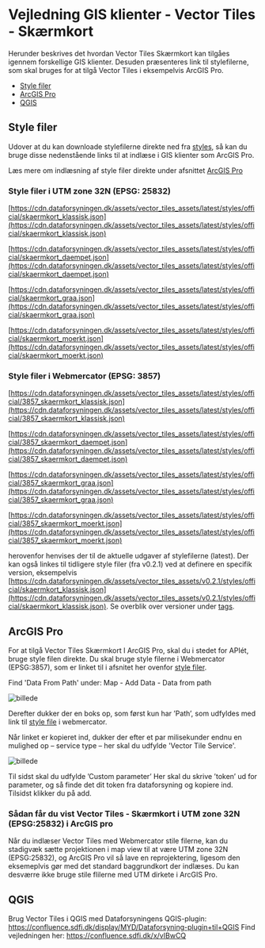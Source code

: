 # Vejledning GIS klienter - Vector Tiles - Skærmkort

Herunder beskrives det hvordan Vector Tiles Skærmkort kan tilgåes igennem forskellige GIS klienter. Desuden præsenteres link til stylefilerne, som skal bruges for at tilgå Vector Tiles i eksempelvis ArcGIS Pro. 
- [Style filer](#stylefiler)
- [ArcGIS Pro](#arcgis)
- [QGIS](#qgis)

## Style filer <a name="stylefiler"></a>
Udover at du kan downloade stylefilerne direkte ned fra [styles](https://github.com/SDFIdk/vector_tiles_assets/tree/main/styles/official), så kan du bruge disse nedenstående links til at indlæse i GIS klienter som ArcGIS Pro. 

Læs mere om indlæsning af style filer direkte under afsnittet [ArcGIS Pro](#arcgis)

### Style filer i  UTM zone 32N (EPSG: 25832)
[https://cdn.dataforsyningen.dk/assets/vector_tiles_assets/latest/styles/official/skaermkort_klassisk.json](https://cdn.dataforsyningen.dk/assets/vector_tiles_assets/latest/styles/official/skaermkort_klassisk.json)

[https://cdn.dataforsyningen.dk/assets/vector_tiles_assets/latest/styles/official/skaermkort_daempet.json](https://cdn.dataforsyningen.dk/assets/vector_tiles_assets/latest/styles/official/skaermkort_daempet.json)

[https://cdn.dataforsyningen.dk/assets/vector_tiles_assets/latest/styles/official/skaermkort_graa.json](https://cdn.dataforsyningen.dk/assets/vector_tiles_assets/latest/styles/official/skaermkort_graa.json)

[https://cdn.dataforsyningen.dk/assets/vector_tiles_assets/latest/styles/official/skaermkort_moerkt.json](https://cdn.dataforsyningen.dk/assets/vector_tiles_assets/latest/styles/official/skaermkort_moerkt.json)


### Style filer i Webmercator (EPSG: 3857) 
[https://cdn.dataforsyningen.dk/assets/vector_tiles_assets/latest/styles/official/3857_skaermkort_klassisk.json](https://cdn.dataforsyningen.dk/assets/vector_tiles_assets/latest/styles/official/3857_skaermkort_klassisk.json)

[https://cdn.dataforsyningen.dk/assets/vector_tiles_assets/latest/styles/official/3857_skaermkort_daempet.json](https://cdn.dataforsyningen.dk/assets/vector_tiles_assets/latest/styles/official/3857_skaermkort_daempet.json)

[https://cdn.dataforsyningen.dk/assets/vector_tiles_assets/latest/styles/official/3857_skaermkort_graa.json](https://cdn.dataforsyningen.dk/assets/vector_tiles_assets/latest/styles/official/3857_skaermkort_graa.json)

[https://cdn.dataforsyningen.dk/assets/vector_tiles_assets/latest/styles/official/3857_skaermkort_moerkt.json](https://cdn.dataforsyningen.dk/assets/vector_tiles_assets/latest/styles/official/3857_skaermkort_moerkt.json)


herovenfor henvises der til de aktuelle udgaver af stylefilerne (latest). Der kan også linkes til tidligere style filer (fra v0.2.1) ved at definere en specifik version, eksempelvis [https://cdn.dataforsyningen.dk/assets/vector_tiles_assets/v0.2.1/styles/official/skaermkort_klassisk.json](https://cdn.dataforsyningen.dk/assets/vector_tiles_assets/v0.2.1/styles/official/skaermkort_klassisk.json). Se overblik over versioner under [tags](https://github.com/SDFIdk/vector_tiles_assets/tags).


## ArcGIS Pro <a name="arcgis"></a>

For at tilgå Vector Tiles Skærmkort I ArcGIS Pro, skal du i stedet for APIét, bruge style filen direkte. Du skal bruge style filerne i Webmercator (EPSG:3857), som er linket til i afsnitet her ovenfor [style filer](#stylefiler).  

Find 'Data From Path' under: 
Map - Add Data - Data from path

![billede](https://github.com/user-attachments/assets/a155d9e4-8227-4154-a27b-27e0949f7f1d)

Derefter dukker der en boks op, som først kun har ’Path’, som udfyldes med link til [style file](#stylefiler) i webmercator. 

Når linket er kopieret ind, dukker der efter et par milisekunder endnu en mulighed op – service type – her skal du udfylde 'Vector Tile Service'.  

![billede](https://github.com/user-attachments/assets/193cfd10-ba39-4aa9-9a43-3d67f48d33f5)

Til sidst skal du udfylde ’Custom parameter’ 
Her skal du skrive ’token’ ud for parameter, og så finde det dit token fra dataforsyning og kopiere ind. Tilsidst klikker du på add. 

### Sådan får du vist Vector Tiles - Skærmkort i UTM zone 32N (EPSG:25832) i ArcGIS pro

Når du indlæser Vector Tiles med Webmercator stile filerne, kan du stadigvæk sætte projektionen i map view til at være UTM zone 32N (EPSG:25832), og ArcGIS Pro vil så lave en reprojektering, ligesom den eksemeplvis gør med det standard baggrundkort der indlæses. 
Du kan desværre ikke bruge stile flilerne med UTM dirkete i ArcGIS Pro. 


## QGIS <b name="qgis"></b>

Brug Vector Tiles i QGIS med Dataforsyningens QGIS-plugin: https://confluence.sdfi.dk/display/MYD/Dataforsyning-plugin+til+QGIS
Find vejledningen her: https://confluence.sdfi.dk/x/vIBwCQ
